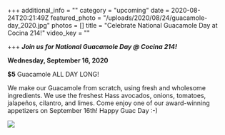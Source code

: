 +++
additional_info = ""
category = "upcoming"
date = 2020-08-24T20:21:49Z
featured_photo = "/uploads/2020/08/24/guacamole-day_2020.jpg"
photos = []
title = "Celebrate National Guacamole Day at Cocina 214!"
video_key = ""

+++
**_Join us for National Guacamole Day @ Cocina 214!_**

**Wednesday, September 16, 2020**

**$5** Guacamole ALL DAY LONG!

We make our Guacamole from scratch, using fresh and wholesome ingredients. We use the freshest Hass avocados, onions, tomatoes, jalapeños, cilantro, and limes. Come enjoy one of our award-winning appetizers on September 16th! Happy Guac Day :-)

![](/uploads/2020/08/24/guacamole-day_2020.jpg)